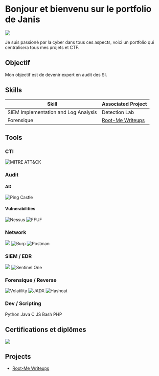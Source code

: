 # Bonjour et bienvenu sur le portfolio de Janis
<a href="https://www.linkedin.com/in/janis-gaillard-5ba854174/"><img src="https://img.shields.io/badge/-LinkedIn-0072b1?&style=for-the-badge&logo=linkedin&logoColor=white" /></a>

Je suis passioné par la cyber dans tous ces aspects, voici un portfolio qui centralisera tous mes projets et CTF.

## Objectif

Mon objectif est de devenir expert en audit des SI.

## Skills

| Skill                                         | Associated Project         |
|-----------------------------------------------|----------------------------|
| SIEM Implementation and Log Analysis          | <a hrref="https://google.com">Detection Lab</a>|
| Forensique | <a href="https://github.com/jagaillard/Root-Me-CTF">Root-Me Writeups</a>|



## Tools

### CTI
<div>
    <img alt="MITRE ATT&CK" src="https://img.shields.io/badge/-MITRE%20ATT%26CK-E61C2A?style=for-the-badge&logo=mitre&logoColor=white" />
</div>

### Audit
#### AD
<div>
    <img alt="Ping Castle" src="https://img.shields.io/badge/-Ping%20Castle-4B88D5?style=for-the-badge&logoColor=white" />
</div>

#### Vulnerabilities
<div>
    <img alt="Nessus" src="https://img.shields.io/badge/-Nessus-00A6A6?style=for-the-badge&logo=nessus&logoColor=white" />
    <img alt="FFUF" src="https://img.shields.io/badge/-FFUF-6E57E0?style=for-the-badge&logoColor=white" />
</div>

### Network
<div>
    <img src="https://img.shields.io/badge/-Wireshark-1679A7?&style=for-the-badge&logo=Wireshark&logoColor=white" />
    <img alt="Burp" src="https://img.shields.io/badge/-Burp-F47A20?style=for-the-badge&logo=burpsuite&logoColor=white" />
    <img alt="Postman" src="https://img.shields.io/badge/-Postman-FF6C37?style=for-the-badge&logo=postman&logoColor=white" />
</div>

### SIEM / EDR
<div>
    <img src="https://img.shields.io/badge/-Splunk-000000?&style=for-the-badge&logo=Splunk&logoColor=white" />
    <img alt="Sentinel One" src="https://img.shields.io/badge/-Sentinel%20One-5B4FE9?style=for-the-badge&logo=sentinelone&logoColor=white" />
</div>

### Forensique / Reverse
<div>
    <img alt="Volatility" src="https://img.shields.io/badge/-Volatility-2E8B57?style=for-the-badge&logoColor=white" />
    <img alt="JADX" src="https://img.shields.io/badge/-JADX-4479A1?style=for-the-badge&logoColor=white" />
    <img alt="Hashcat" src="https://img.shields.io/badge/-Hashcat-9B59B6?style=for-the-badge&logo=hashcat&logoColor=white" />
</div>

### Dev / Scripting
<div>
    Python
    Java
    C
    JS
    Bash
    PHP
</div>

## Certifications et diplômes
<div>
<img src="https://img.shields.io/badge/-Security%2B-FF0000?&style=for-the-badge&logo=CompTIA&logoColor=white" />
</div>

## Projects
- <a href="https://github.com/jagaillard/Root-Me-CTF">Root-Me Writeups</a>

